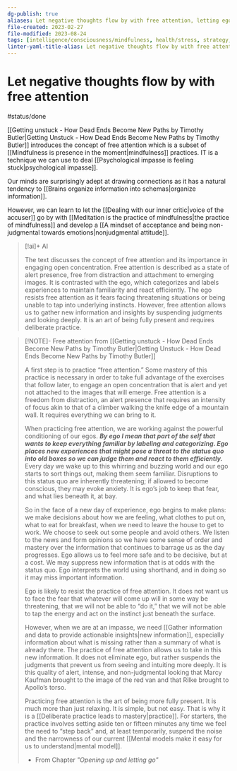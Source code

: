 ```yaml
---
dg-publish: true
aliases: Let negative thoughts flow by with free attention, letting ego flow by, Letting ego go by through free attention., technique of free thought association, free associative thinking, dealing with the voice of the inner critic, let thoughts go by with free attention
file-created: 2023-02-27
file-modified: 2023-08-24
tags: [intelligence/consciousness/mindfulness, health/stress, strategy, psychology, intelligence/consciousness/mindfulness]
linter-yaml-title-alias: Let negative thoughts flow by with free attention
---
```


# Let negative thoughts flow by with free attention

#status/done

[[Getting unstuck -  How Dead Ends Become New Paths by Timothy Butler|Getting Unstuck - How Dead Ends Become New Paths by Timothy Butler]] introduces the concept of free attention which is a subset of [[Mindfulness is presence in the moment|mindfulness]] practices. IT is a technique we can use to deal [[Psychological impasse is feeling stuck|psychological impasse]].

Our minds are surprisingly adept at drawing connections as it has a natural tendency to [[Brains organize information into schemas|organize information]]. 

However, we can learn to let the [[Dealing with our inner critic|voice of the accuser]] go by with [[Meditation is the practice of mindfulness|the practice of mindfulness]] and develop a [[A mindset of acceptance and being non-judgmental towards emotions|nonjudgmental attitude]].

> [!ai]+ AI
>
> The text discusses the concept of free attention and its importance in engaging open concentration. Free attention is described as a state of alert presence, free from distraction and attachment to emerging images. It is contrasted with the ego, which categorizes and labels experiences to maintain familiarity and react efficiently. The ego resists free attention as it fears facing threatening situations or being unable to tap into underlying instincts. However, free attention allows us to gather new information and insights by suspending judgments and looking deeply. It is an art of being fully present and requires deliberate practice.

> [!NOTE]- Free attention from [[Getting unstuck -  How Dead Ends Become New Paths by Timothy Butler|Getting Unstuck - How Dead Ends Become New Paths by Timothy Butler]]
>
> A first step is to practice “free attention.” Some mastery of this practice is necessary in order to take full advantage of the exercises that follow later, to engage an open concentration that is alert and yet not attached to the images that will emerge. Free attention is a freedom from distraction, an alert presence that requires an intensity of focus akin to that of a climber walking the knife edge of a mountain wall. It requires everything we can bring to it.
>
> When practicing free attention, we are working against the powerful conditioning of our egos. ***By ego I mean that part of the self that wants to keep everything familiar by labeling and categorizing. Ego places new experiences that might pose a threat to the status quo into old boxes so we can judge them and react to them efficiently.*** Every day we wake up to this whirring and buzzing world and our ego starts to sort things out, making them seem familiar. Disruptions to this status quo are inherently threatening; if allowed to become conscious, they may evoke anxiety. It is ego’s job to keep that fear, and what lies beneath it, at bay.
>
> So in the face of a new day of experience, ego begins to make plans: we make decisions about how we are feeling, what clothes to put on, what to eat for breakfast, when we need to leave the house to get to work. We choose to seek out some people and avoid others. We listen to the news and form opinions so we have some sense of order and mastery over the information that continues to barrage us as the day progresses. Ego allows us to feel more safe and to be decisive, but at a cost. We may suppress new information that is at odds with the status quo. Ego interprets the world using shorthand, and in doing so it may miss important information.
>
> Ego is likely to resist the practice of free attention. It does not want us to face the fear that whatever will come up will in some way be threatening, that we will not be able to “do it,” that we will not be able to tap the energy and act on the instinct just beneath the surface.
>
> However, when we are at an impasse, we need [[Gather information and data to provide actionable insights|new information]], especially information about what is missing rather than a summary of what is already there. The practice of free attention allows us to take in this new information. It does not eliminate ego, but rather suspends the judgments that prevent us from seeing and intuiting more deeply. It is this quality of alert, intense, and non-judgmental looking that Marcy Kaufman brought to the image of the red van and that Rilke brought to Apollo’s torso.
>
> Practicing free attention is the art of being more fully present. It is much more than just relaxing. It is simple, but not easy. That is why it is a [[Deliberate practice leads to mastery|practice]]. For starters, the practice involves setting aside ten or fifteen minutes any time we feel the need to “step back” and, at least temporarily, suspend the noise and the narrowness of our current [[Mental models make it easy for us to understand|mental model]].
> - From Chapter *"Opening up and letting go"*

